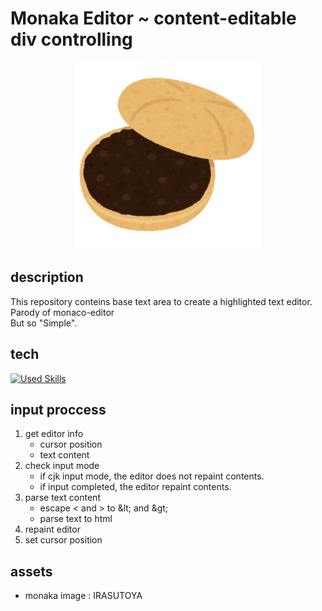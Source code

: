 # Monaka Editor ~ content-editable div controlling

<div style="text-align: center;">
    <img src="./assets/monaka.png" alt="monaka" title="monaka" width=300>
</div>

## description

This repository conteins base text area to create a highlighted text editor.</br>
Parody of monaco-editor</br>
But so "Simple".

## tech

[![Used Skills](https://skillicons.dev/icons?i=react,html,css,javascript,typescript)](https://skillicons.dev)

## input proccess

1. get editor info
    - cursor position
    - text content
2. check input mode
    - if cjk input mode, the editor does not repaint contents.
    - if input completed, the editor repaint contents.
3. parse text content
    - escape < and > to \&lt; and \&gt;
    - parse text to html
4. repaint editor
5. set cursor position

## assets

-   monaka image : IRASUTOYA
